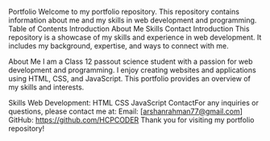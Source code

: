 Portfolio
Welcome to my portfolio repository. This repository contains information about me and my skills in web development and programming.
Table of Contents
Introduction
About Me
Skills
Contact
Introduction
This repository is a showcase of my skills and experience in web development. It includes my background, expertise, and ways to connect with me.

About Me
I am a Class 12 passout science student with a passion for web development and programming. I enjoy creating websites and applications using HTML, CSS, and JavaScript.
This portfolio provides an overview of my skills and interests.

Skills
Web Development:
HTML
CSS
JavaScript
ContactFor any inquiries or questions, please contact me at:
Email: [arshanrahman77@gmail.com]
GitHub: https://github.com/HCPCODER
Thank you for visiting my portfolio repository!
